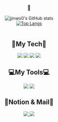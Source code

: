 
<div align="center">
	
###   👋
	
![jjinwo0's GitHub stats](https://github-readme-stats.vercel.app/api?username=jjinwo0&show_icons=true&theme=highcontrast)
<br>
[![Top Langs](https://github-readme-stats.vercel.app/api/top-langs/?username=jjinwo0&layout=compact)](https://github.com/jjinwo0/github-readme-stats)
<br><br>
<div align="center">
	<h2>👀My Tech👀</h2>
	<img src="https://img.shields.io/badge/Spring-6DB33F?style=for-the-badge&logo=Spring&logoColor=white" />
	<img src="https://img.shields.io/badge/Spring Boot-6DB33F?style=for-the-badge&logo=Spring Boot&logoColor=white" />
	<img src="https://img.shields.io/badge/MySQL-4479A1?style=for-the-badge&logo=MySQL&logoColor=white" />
	<img src="https://img.shields.io/badge/MongoDB-47A248?style=for-the-badge&logo=MongoDB&logoColor=white" />
</div>
	
<div align="center">
	<h2>💻My Tools💻</h2>
	<img src="https://img.shields.io/badge/Intellij IDEA-000000?style=for-the-badge&logo=Intellij IDEA&logoColor=white" />
	<img src="https://img.shields.io/badge/Visual Studio Code-007ACC?style=for-the-badge&logo=Visual Studio Code&logoColor=white" />
</div>
	
<div align="center">
	<h2>💌Notion & Mail💌</h2>
	<a href="[https://www.notion.so/for-Back-End-db10224d26b94ea796035c3cb4bec883](https://spectacular-speedwell-eac.notion.site/for-Back-End-db10224d26b94ea796035c3cb4bec883)">
		<img src="https://img.shields.io/badge/Notion-000000?style=for-the-badge&logo=Notion&logoColor=white" />
	</a>
	<img src="https://img.shields.io/badge/zvzv9808@gmail.com-EA4335?style=for-the-badge&logo=Gmail&logoColor=white" />
</div>
	
</div>
<!--
**jjinwo0/jjinwo0** is a ✨ _special_ ✨ repository because its `README.md` (this file) appears on your GitHub profile.

Here are some ideas to get you started:

- 🔭 I’m currently working on ...
- 🌱 I’m currently learning ...
- 👯 I’m looking to collaborate on ...
- 🤔 I’m looking for help with ...
- 💬 Ask me about ...
- 📫 How to reach me: ...
- 😄 Pronouns: ...
- ⚡ Fun fact: ...
-->
